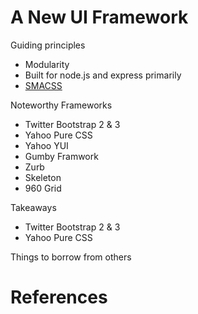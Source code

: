 A New UI Framework
==================

Guiding principles

* Modularity
* Built for node.js and express primarily
* [SMACSS]


Noteworthy Frameworks

* Twitter Bootstrap 2 & 3
* Yahoo Pure CSS
* Yahoo YUI
* Gumby Framwork
* Zurb
* Skeleton
* 960 Grid

Takeaways

* Twitter Bootstrap 2 & 3
* Yahoo Pure CSS

Things to borrow from others









References
===========
[SMACSS]: (http://smacss.com/book/type-module)